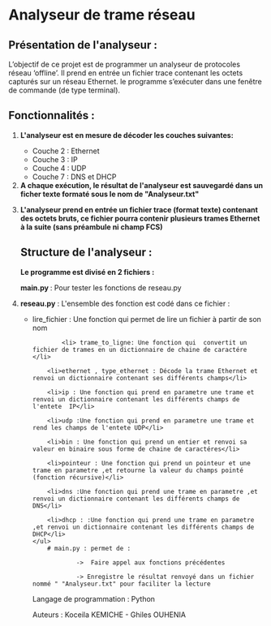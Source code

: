 # Analyseur de trame réseau
   ## Présentation de l'analyseur :

<p>	 L’objectif de ce projet est de programmer un analyseur de protocoles réseau
	 ‘offline’. Il prend en entrée un fichier trace contenant les octets capturés
	 sur un réseau Ethernet. le programme s’exécuter dans une
	 fenêtre de commande (de type terminal). </p>

   ## Fonctionnalités :
   <ol>
	<li><strong> L'analyseur est  en mesure de décoder les couches suivantes: </strong></li>
	<ul>
	<li> Couche 2 : Ethernet</li>
	<li>Couche 3 : IP</li>
	<li>Couche 4 : UDP</li>
	<li>Couche 7 : DNS et DHCP</li>
	</ul>
    <li><strong> A chaque exécution, le résultat de l'analyseur est sauvegardé dans un
	    ficher texte formaté sous le nom de "Analyseur.txt" </strong></li>

  <strong><li> L'analyseur prend en entrée un fichier trace (format texte) contenant des octets
	   bruts, ce fichier pourra contenir plusieurs
		trames Ethernet à la suite (sans préambule ni champ FCS) </strong></li>

   ## Structure de l'analyseur :

<strong> Le programme est divisé en 2 fichiers :</strong>
		

<p> <strong> main.py </strong>: Pour tester les  fonctions de reseau.py</p>
<li><p> <strong> reseau.py</strong> : L'ensemble des fonction est codé dans ce fichier :</p></li>
	<ul>
		<li>lire_fichier : Une fonction qui permet de lire un fichier à partir de son nom</li>
				
	        <li> trame_to_ligne: Une fonction qui  convertit un fichier de trames en un dictionnaire de chaine de caractére </li>
				
		<li>ethernet , type_ethernet : Décode la trame Ethernet et renvoi un dictionnaire contenant ses différents champs</li>
				
		<li>ip : Une fonction qui prend en parametre une trame et renvoi un dictionnaire contenant les différents champs de l'entete  IP</li>

		<li>udp :Une fonction qui prend en parametre une trame et rend les champs de l'entete UDP</li>

		<li>bin : Une fonction qui prend un entier et renvoi sa valeur en binaire sous forme de chaine de caractéres</li>

		<li>pointeur : Une fonction qui prend un pointeur et une trame en parametre ,et retourne la valeur du champs pointé (fonction récursive)</li>

		<li>dns :Une fonction qui prend une trame en parametre ,et renvoi un dictionnaire contenant les différents champs de DNS</li>

		<li>dhcp : :Une fonction qui prend une trame en parametre ,et renvoi un dictionnaire contenant les différents champs de DHCP</li>
	</ul>
		# main.py : permet de :

				->  Faire appel aux fonctions précédentes
	
				-> Enregistre le résultat renvoyé dans un fichier nommé " "Analyseur.txt" pour faciliter la lecture

   Langage de programmation : Python 

   Auteurs : Koceila KEMICHE - Ghiles OUHENIA
	
